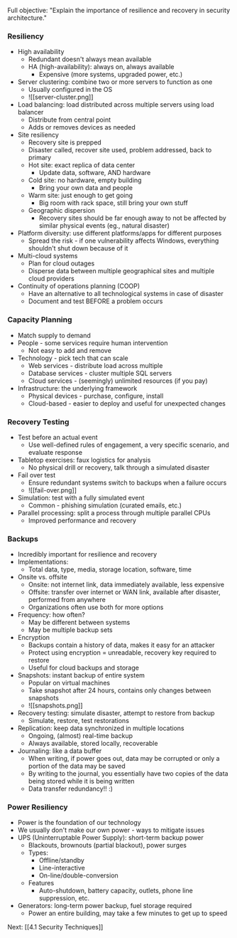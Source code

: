 Full objective: "Explain the importance of resilience and recovery in security
architecture."

### Resiliency
- High availability
	- Redundant doesn't always mean available
	- HA (high-availability): always on, always available
		- Expensive (more systems, upgraded power, etc.)
- Server clustering: combine two or more servers to function as one
	- Usually configured in the OS
	- ![[server-cluster.png]]
- Load balancing: load distributed across multiple servers using load balancer
	- Distribute from central point
	- Adds or removes devices as needed
- Site resiliency
	- Recovery site is prepped
	- Disaster called, recover site used, problem addressed, back to primary
	- Hot site: exact replica of data center
		- Update data, software, AND hardware
	- Cold site: no hardware, empty building
		- Bring your own data and people
	- Warm site: just enough to get going
		- Big room with rack space, still bring your own stuff
	- Geographic dispersion
		- Recovery sites should be far enough away to not be affected by similar physical events (eg., natural disaster)
- Platform diversity: use different platforms/apps for different purposes
	- Spread the risk - if one vulnerability affects Windows, everything shouldn't shut down because of it 
- Multi-cloud systems
	- Plan for cloud outages
	- Disperse data between multiple geographical sites and multiple cloud providers
- Continuity of operations planning (COOP)
	- Have an alternative to all technological systems in case of disaster
	- Document and test BEFORE a problem occurs
### Capacity Planning
- Match supply to demand
- People - some services require human intervention
	- Not easy to add and remove
- Technology - pick tech that can scale
	- Web services - distribute load across multiple
	- Database services - cluster multiple SQL servers
	- Cloud services - (seemingly) unlimited resources (if you pay)
- Infrastructure: the underlying framework
	- Physical devices - purchase, configure, install
	- Cloud-based - easier to deploy and useful for unexpected changes
### Recovery Testing
- Test before an actual event
	- Use well-defined rules of engagement, a very specific scenario, and evaluate response
- Tabletop exercises: faux logistics for analysis
	- No physical drill or recovery, talk through a simulated disaster
- Fail over test
	- Ensure redundant systems switch to backups when a failure occurs
	- ![[fail-over.png]]
- Simulation: test with a fully simulated event
	- Common - phishing simulation (curated emails, etc.)
- Parallel processing: split a process through multiple parallel CPUs
	- Improved performance and recovery
### Backups
- Incredibly important for resilience and recovery
- Implementations:
	- Total data, type, media, storage location, software, time
- Onsite vs. offsite
	- Onsite: not internet link, data immediately available, less expensive
	- Offsite: transfer over internet or WAN link, available after disaster, performed from anywhere
	- Organizations often use both for more options
- Frequency: how often?
	- May be different between systems
	- May be multiple backup sets
- Encryption
	- Backups contain a history of data, makes it easy for an attacker
	- Protect using encryption = unreadable, recovery key required to restore
	- Useful for cloud backups and storage
- Snapshots: instant backup of entire system
	- Popular on virtual machines
	- Take snapshot after 24 hours, contains only changes between snapshots
	- ![[snapshots.png]]
- Recovery testing: simulate disaster, attempt to restore from backup
	- Simulate, restore, test restorations
- Replication: keep data synchronized in multiple locations
	- Ongoing, (almost) real-time backup
	- Always available, stored locally, recoverable
- Journaling: like a data buffer
	- When writing, if power goes out, data may be corrupted or only a portion of the data may be saved
	- By writing to the journal, you essentially have two copies of the data being stored while it is being written
	- Data transfer redundancy!! :)
### Power Resiliency
- Power is the foundation of our technology
- We usually don't make our own power - ways to mitigate issues
- UPS (Uninterruptable Power Supply): short-term backup power
	- Blackouts, brownouts (partial blackout), power surges
	- Types:
		- Offline/standby
		- Line-interactive
		- On-line/double-conversion
	- Features
		- Auto-shutdown, battery capacity, outlets, phone line suppression, etc.
- Generators: long-term power backup, fuel storage required
	- Power an entire building, may take a few minutes to get up to speed

Next: [[4.1 Security Techniques]]